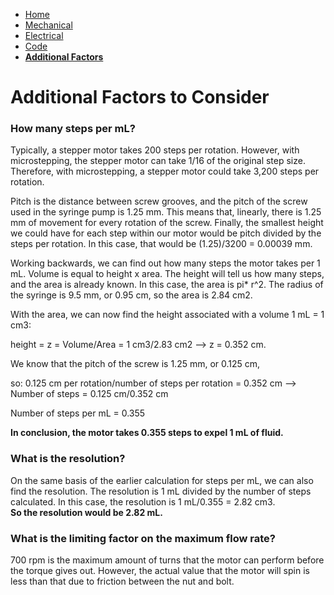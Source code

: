- [Home](/Syringe-Pump-Github-Project/index)
- [Mechanical](/Syringe-Pump-Github-Project/MechanicalAssembly)
- [Electrical](/Syringe-Pump-Github-Project/Electrical)
- [Code](/Syringe-Pump-Github-Project/code)
- **[Additional Factors](/Syringe-Pump-Github-Project/add)**

# Additional Factors to Consider

### How many steps per mL? 
Typically, a stepper motor takes 200 steps per rotation. However, with microstepping, the stepper motor can take 1/16 of the original step size. Therefore, with microstepping, a stepper motor could take 3,200 steps per rotation. 

Pitch is the distance between screw grooves, and the pitch of the screw used in the syringe pump is 1.25 mm. This means that, linearly, there is 1.25 mm of movement for  every rotation of the screw. Finally, the smallest height we could have for each step within our motor would be pitch divided by the steps per rotation. In this case, that would be (1.25)/3200 = 0.00039 mm. 

Working backwards, we can find out how many steps the motor takes per 1 mL. Volume is equal to height x area. The height will tell us how many steps, and the area is already known. In this case, the area is pi* r^2. The radius of the syringe is 9.5 mm, or 0.95 cm, so the area is 2.84 cm2. 

With the area, we can now find the height associated with a volume 1 mL = 1 cm3: 

height = z = Volume/Area = 1 cm3/2.83 cm2 --> z = 0.352 cm. 

We know that the pitch of the screw is 1.25 mm, or 0.125 cm, 

so: 0.125 cm per rotation/number of steps per rotation = 0.352 cm --> Number of steps = 0.125 cm/0.352 cm

Number of steps per mL = 0.355 

**In conclusion, the motor takes 0.355 steps to expel 1 mL of fluid.** 

### What is the resolution? 
On the same basis of the earlier calculation for steps per mL, we can also find the resolution. The resolution is 1 mL divided by the number of steps calculated. In this case, the resolution is 1 mL/0.355 = 2.82 cm3.  
**So the resolution would be 2.82 mL.**

### What is the limiting factor on the maximum flow rate?  
700 rpm is the maximum amount of turns that the motor can perform before the torque gives out. However, the actual value that the motor will spin is less than that due to friction between the nut and bolt. 
